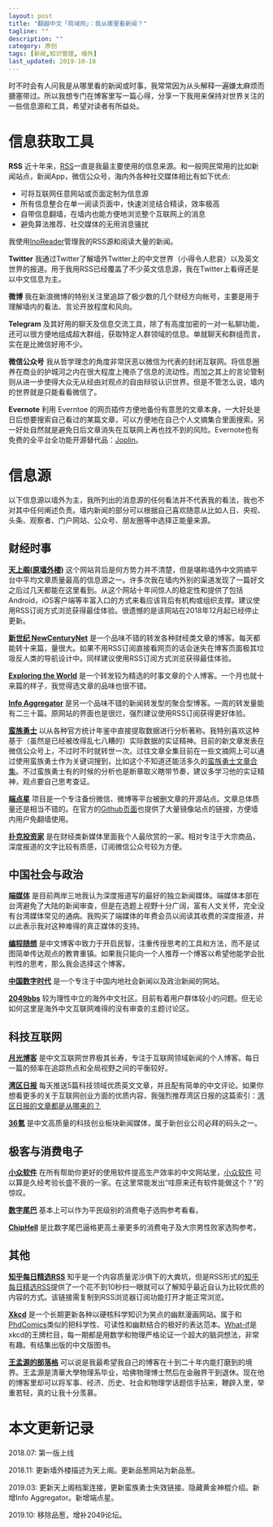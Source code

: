 ```yaml
---
layout: post
title: "翻越中文「局域网」：我从哪里看新闻？"
tagline: ""
description: ""
category: 原创
tags: [新闻,知识管理, 墙外]
last_updated: 2019-10-18
---
```


时不时会有人问我是从哪里看的新闻或时事，我常常因为从头解释一遍嫌太麻烦而搪塞带过。所以我想专门在博客里写一篇心得，分享一下我用来保持对世界关注的一些信息源和工具，希望对读者有所益处。

# 信息获取工具

**RSS**
近十年来，[RSS](https://zh.wikipedia.org/wiki/RSS)一直是我最主要使用的信息来源。和一般网民常用的比如新闻站点，新闻App，微信公众号，海内外各种社交媒体相比有如下优点:
- 可将互联网任意网站或页面定制为信息源
- 所有信息整合在单一阅读页面中，快速浏览结合精读，效率极高
- 自带信息翻墙，在墙内也能方便地浏览整个互联网上的消息
- 避免算法推荐、社交媒体的无用消息骚扰

我使用[InoReader](https://www.inoreader.com/)管理我的RSS源和阅读大量的新闻。

**Twitter**  我通过Twitter了解墙外Twitter上的中文世界（小得令人悲哀）以及英文世界的报道。用于我用RSS已经覆盖了不少英文信息源，我在Twitter上看得还是以中文信息为主。

**微博** 我在新浪微博的特别关注里追踪了极少数的几个财经方向帐号，主要是用于理解墙内的看法、言论开放程度和风向。

**Telegram** 及其好用的聊天及信息交流工具，除了有高度加密的一对一私聊功能，还可以很方便地组成超大群组，获取特定人群领域的信息。单就聊天和群组而言，实在是比微信好用不少。

**微信公众号** 我从哲学理念的角度非常厌恶以微信为代表的封闭互联网。将信息圈养在商业的护城河之内在很大程度上掩杀了信息的流动性。而加之其上的言论管制则从进一步使得大众无从经由对观点的自由辩驳认识世界。但是不管怎么说，墙内的世界就是只能看看微信了。

**Evernote** 利用 Everntoe 的网页插件方便地备份有意思的文章本身。一大好处是日后想要搜索自己看过的某篇文章，可以方便地在自己个人文摘集合里面搜索。另一好处自然就是避免日后文章消失在互联网上再也找不到的风险。Evernote也有免费的全平台全功能开源替代品：[Joplin](https://github.com/laurent22/joplin)。


# 信息源

以下信息源以墙外为主，我所列出的消息源的任何看法并不代表我的看法，我也不对其中任何阐述负责。墙内新闻的部分可以根据自己喜欢随意从比如人日、央视、头条、观察者、门户网站、公众号、朋友圈等中选择正能量来源。

## 财经时事

**[天上阁(原墙外楼)](https://s3.amazonaws.com/letscorp-archive/index.html)** 这个网站背后是何方势力并不清楚，但是堪称墙外中文网摘平台中平均文章质量最高的信息源之一。许多次我在墙内外别的渠道发现了一篇好文之后过几天都能在这里看到。从这个网站十年间惊人的稳定性和提供了包括Android，iOS客户端等丰富入口的方式来看应该背后有机构或组织支撑。建议使用RSS订阅方式浏览获得最佳体验。很遗憾的是该网站在2018年12月起已经停止更新。

**[新世纪 NewCenturyNet](http://2newcenturynet.blogspot.com/)** 是一个品味不错的转发各种财经类文章的博客。每天都能转十来篇，量很大。如果不用RSS订阅直接看网页的话会迷失在博客页面极其垃圾反人类的导航设计中。同样建议使用RSS订阅方式浏览获得最佳体验。

**[Exploring the World](https://yanziyang.wordpress.com/)**  是一个转发较为精选的时事文章的个人博客。一个月也就十来篇的样子，我觉得选文章的品味也很不错。

**[Info Aggregator](https://newsabeta.blogspot.com/)** 是另一个品味不错的新闻转发型的聚合型博客。一周的转发量能有二三十篇。原网站的界面也是很烂，强烈建议使用RSS订阅获得更好体验。

**[蛮族勇士](https://www.wellhawk.com/tag/manzuyongshi)** 以从各种官方统计年鉴中直接提取数据进行分析著称。我特别喜欢这种基于（虽然是已经被改得乱七八糟的）实际数据的实证精神。目前的新文章发表在微信公众号上，不过时不时就转世一次。过往文章全集目前在一些文摘网上可以通过使用蛮族勇士作为关键词搜到，比如这个不知道还能活多久的[蛮族勇士文章合集](https://www.wellhawk.com/tag/manzuyongshi)。不过蛮族勇士有的时候的分析也是断章取义瞎带节奏，建议多学习他的实证精神，观点要自己思考查证。

**[端点星](https://seawolfmao.github.io/Terminus/)** 项目是一个专注备份微信、微博等平台被删文章的开源站点。文章总体质量还是相当不错的。在官方的[Github页面](https://github.com/Terminus2049/Terminus2049.github.io)也提供了大量镜像站点的链接，方便墙内用户免翻墙使用。

**[扑克投资家](http://www.puoke.com/sns/index.php)** 是在财经类新媒体里面我个人最欣赏的一家。相对专注于大宗商品，深度报道的文字比较有质感，订阅微信公众号较为方便。

<!-- [黄金神棍](https://twitter.com/jiben97559755) 是一个早年间活跃于天涯的一个唱衰中国经济长期走向的ID，对时事评论相当深刻。然而近年来随着中国经济整体下行，内政外交经贸局面一步步走向他当年预言的局面，让许多看客认为他写的还是有几分道理。我个人认为他早年写的[“神棍说”系列](http://blog.sina.com.cn/s/blog_3c82e7a60102wg84.html)和[盆地理论](https://twitter.com/jiben97559755/status/984045401178296320)值得看一下以了解他的观点。 -->

## 中国社会与政治

**[端媒体](https://theinitium.com/)** 是目前两岸三地我认为深度报道写的最好的独立新闻媒体。端媒体本部在台湾避免了大陆的新闻审查，但是在选题上视野十分广阔，富有人文关怀，完全没有台湾媒体常见的通病。我购买了端媒体的年费会员以阅读其收费的深度报道，并以此表示我对这种难得的真正媒体的支持。

**[编程随想](https://program-think.blogspot.com/)** 是中文博客中致力于开启民智，注重传授思考的工具和方法，而不是试图简单传达观点的教育重镇。如果我只能向一个人推荐一个博客以希望他能学会批判性的思考，那么我会选择这个博客。

**[中国数字时代](https://chinadigitaltimes.net/chinese/)** 是一个专注于中国内地社会新闻以及政治新闻的网站。

**[2049bbs](https://2049bbs.xyz)** 较为理性中立的海外中文社区。目前有着用户群体较小的问题。但无论如何这里是海外中文互联网难得的没有审查的主题讨论区。

## 科技互联网

**[月光博客](http://www.williamlong.info/)** 是中文互联网世界极其长寿，专注于互联网领域新闻的个人博客。每日一篇的频率在追踪热点和全局视野之间的平衡较好。

**[湾区日报](https://wanqu.co/)** 每天推送5篇科技领域优质英文文章，并且配有简单的中文评论。如果你想看更多的关于互联网创业方面的优质内容，我强烈推荐湾区日报的这篇索引：[湾区日报的文章都是从哪来的？](https://wanqu.co/b/42/2016-04-04-source-of-good-articles.html/?s=/blog)

**[36氪](http://36kr.com/)** 是中文高质量的科技创业板块新闻媒体，属于新创业公司必拜的码头之一。

## 极客与消费电子

**[小众软件](https://www.appinn.com/)**
在所有帮助你更好的使用软件提高生产效率的中文网站里，[小众软件](https://www.appinn.com/) 可以算是久经考验长盛不衰的一家。在这里常能发出“哇原来还有软件能做这个？”的惊叹。

**[数字尾巴](http://www.dgtle.com/)**  基本上可以作为平民级别的消费电子选购参考看看。

**[ChipHell](https://www.chiphell.com/)**  是比数字尾巴逼格更高土豪更多的消费电子及大宗男性败家选购参考。

## 其他

**[知乎每日精选RSS](https://www.zhihu.com/rss)** 知乎是一个内容质量泥沙俱下的大粪坑，但是RSS形式的[知乎每日精选RSS](https://www.zhihu.com/rss)提供了一个花不到10秒扫一眼就可以了解知乎最近自认为比较优质的内容的方式。该链接需复制到RSS浏览器订阅功能打开才能正常浏览。

**[Xkcd](https://xkcd.com/)** 是一个长期更新各种以硬核科学知识为笑点的幽默漫画网站。属于和[PhdComics](http://phdcomics.com/)类似的把科学性、可读性和幽默结合的极好的表达范本。[What-if](https://what-if.xkcd.com/)是xkcd的王牌栏目，每一期都是用数学和物理严格论证一个超大的脑洞想法，非常有趣。有结集出版的中文版图书。

**[王孟源的部落格](http://blog.udn.com/MengyuanWang/article)** 可以说是我最希望我自己的博客在十到二十年内能打磨到的境界。王孟源是清華大學物理系毕业，哈佛物理博士然后在金融界干到退休。现在他的博客里却可以将军事、经济、历史、社会和物理学话题信手拈来，鞭辟入里，举重若轻，真的让我十分羡慕。

# 本文更新记录

2018.07: 第一版上线

2018.11: 更新墙外楼描述为天上阁。更新品葱网站为新品葱。

2019.03: 更新天上阁档案连接，更新蛮族勇士失效链接。隐藏黄金神棍介绍。新增Info Aggregator。新增端点星。

2019.10: 移除品葱，增补2049论坛。
